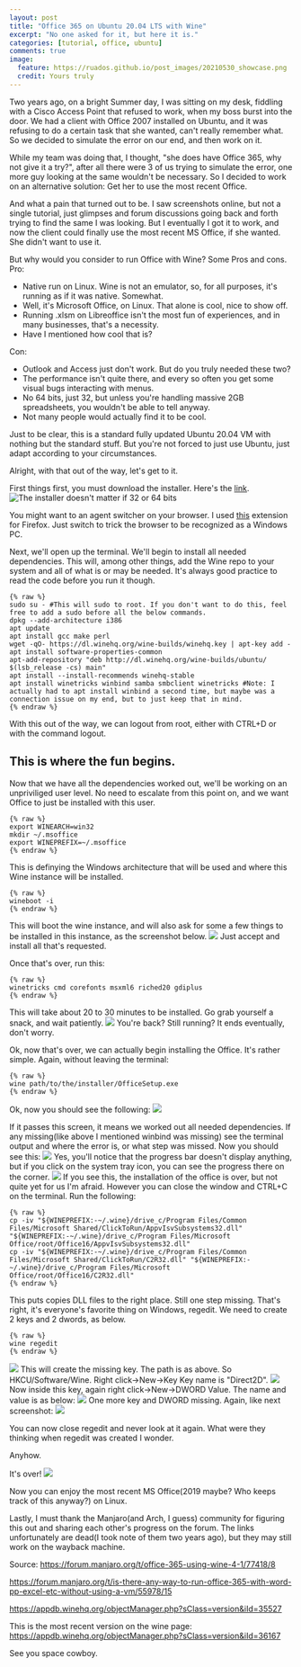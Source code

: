 ```yaml
---
layout: post
title: "Office 365 on Ubuntu 20.04 LTS with Wine"
excerpt: "No one asked for it, but here it is."
categories: [tutorial, office, ubuntu]
comments: true
image:
  feature: https://ruados.github.io/post_images/20210530_showcase.png
  credit: Yours truly
---
```


Two years ago, on a bright Summer day, I was sitting on my desk, fiddling with a Cisco Access Point that refused to work, when my boss burst into the door.
We had a client with Office 2007 installed on Ubuntu, and it was refusing to do a certain task that she wanted, can't really remember what. So we decided to simulate the error on our end, and then work on it.

While my team was doing that, I thought, "she does have Office 365, why not give it a try?", after all there were 3 of us trying to simulate the error, one more guy looking at the same wouldn't be necessary. So I decided to work on an alternative solution: Get her to use the most recent Office.

And what a pain that turned out to be. I saw screenshots online, but not a single tutorial, just glimpses and forum discussions going back and forth trying to find the same I was looking.
But I eventually I got it to work, and now the client could finally use the most recent MS Office, if she wanted. She didn't want to use it.

But why would you consider to run Office with Wine? Some Pros and cons.
Pro:
* Native run on Linux. Wine is not an emulator, so, for all purposes, it's running as if it was native. Somewhat.
* Well, it's Microsoft Office, on Linux. That alone is cool, nice to show off.
* Running .xlsm on Libreoffice isn't the most fun of experiences, and in many businesses, that's a necessity.
* Have I mentioned how cool that is?

Con:
* Outlook and Access just don't work. But do you truly needed these two?
* The performance isn't quite there, and every so often you get some visual bugs interacting with menus.
* No 64 bits, just 32, but unless you're handling massive 2GB spreadsheets, you wouldn't be able to tell anyway.
* Not many people would actually find it to be cool.

Just to be clear, this is a standard fully updated Ubuntu 20.04 VM with nothing but the standard stuff. But you're not forced to just use Ubuntu, just adapt according to your circumstances.

Alright, with that out of the way, let's get to it.

First things first, you must download the installer. Here's the [link](https://aka.ms/office-install).
![The installer doesn't matter if 32 or 64 bits](https://ruados.github.io/post_images/20210530_01v2.png)

You might want to an agent switcher on your browser. I used [this](https://addons.mozilla.org/en-US/firefox/addon/uaswitcher/) extension for Firefox. Just switch to trick the browser to be recognized as a Windows PC.

Next, we'll open up the terminal. We'll begin to install all needed dependencies. This will, among other things, add the Wine repo to your system and all of what is or may be needed.
It's always good practice to read the code before you run it though.

    {% raw %}
    sudo su - #This will sudo to root. If you don't want to do this, feel free to add a sudo before all the below commands.
    dpkg --add-architecture i386
    apt update
    apt install gcc make perl
    wget -qO- https://dl.winehq.org/wine-builds/winehq.key | apt-key add -
    apt install software-properties-common
    apt-add-repository "deb http://dl.winehq.org/wine-builds/ubuntu/ $(lsb_release -cs) main"
    apt install --install-recommends winehq-stable
    apt install winetricks winbind samba smbclient winetricks #Note: I actually had to apt install winbind a second time, but maybe was a connection issue on my end, but to just keep that in mind.
    {% endraw %}

With this out of the way, we can logout from root, either with CTRL+D or with the command logout.

## This is where the fun begins.

Now that we have all the dependencies worked out, we'll be working on an unpriviliged user level. No need to escalate from this point on, and we want Office to just be installed with this user.

    {% raw %}
    export WINEARCH=win32
    mkdir ~/.msoffice
    export WINEPREFIX=~/.msoffice 
    {% endraw %}
This is definying the Windows architecture that will be used and where this Wine instance will be installed.

    {% raw %}
    wineboot -i 
    {% endraw %}
This will boot the wine instance, and will also ask for some a few things to be installed in this instance, as the screenshot below.
![](https://ruados.github.io/post_images/20210530_02.png)
Just accept and install all that's requested.

Once that's over, run this:

    {% raw %}
    winetricks cmd corefonts msxml6 riched20 gdiplus
    {% endraw %}
This will take about 20 to 30 minutes to be installed. Go grab yourself a snack, and wait patiently.
![](https://ruados.github.io/post_images/20210530_03.png)
You're back? Still running? It ends eventually, don't worry.

Ok, now that's over, we can actually begin installing the Office. It's rather simple. Again, without leaving the terminal:

    {% raw %}
    wine path/to/the/installer/OfficeSetup.exe
    {% endraw %}

Ok, now you should see the following:
![](https://ruados.github.io/post_images/20210530_04.png)

If it passes this screen, it means we worked out all needed dependencies. If any missing(like above I mentioned winbind was missing) see the terminal output and where the error is, or what step was missed.
Now you should see this:
![](https://ruados.github.io/post_images/20210530_05.png)
Yes, you'll notice that the progress bar doesn't display anything, but if you click on the system tray icon, you can see the progress there on the corner.
![](https://ruados.github.io/post_images/20210530_06.png)
If you see this, the installation of the office is over, but not quite yet for us I'm afraid. However you can close the window and CTRL+C on the terminal.
Run the following:

    {% raw %}
    cp -iv "${WINEPREFIX:-~/.wine}/drive_c/Program Files/Common Files/Microsoft Shared/ClickToRun/AppvIsvSubsystems32.dll" "${WINEPREFIX:-~/.wine}/drive_c/Program Files/Microsoft Office/root/Office16/AppvIsvSubsystems32.dll"
    cp -iv "${WINEPREFIX:-~/.wine}/drive_c/Program Files/Common Files/Microsoft Shared/ClickToRun/C2R32.dll" "${WINEPREFIX:-~/.wine}/drive_c/Program Files/Microsoft Office/root/Office16/C2R32.dll"
    {% endraw %}

This puts copies DLL files to the right place.
Still one step missing. That's right, it's everyone's favorite thing on Windows, regedit.
We need to create 2 keys and 2 dwords, as below.

    {% raw %}
    wine regedit
    {% endraw %}
![](https://ruados.github.io/post_images/20210530_07.png)
This will create the missing key. The path is as above. So HKCU/Software/Wine. Right click->New->Key
Key name is "Direct2D".
![](https://ruados.github.io/post_images/20210530_08v2.png)
Now inside this key, again right click->New->DWORD Value. The name and value is as below:
![](https://ruados.github.io/post_images/20210530_09v2.png)
One more key and DWORD missing. Again, like next screenshot:
![](https://ruados.github.io/post_images/20210530_10v2.png)

You can now close regedit and never look at it again. What were they thinking when regedit was created I wonder.

Anyhow.

It's over!
![](https://ruados.github.io/post_images/20210530_11.png)

Now you can enjoy the most recent MS Office(2019 maybe? Who keeps track of this anyway?) on Linux.

Lastly, I must thank the Manjaro(and Arch, I guess) community for figuring this out and sharing each other's progress on the forum. The links unfortunately are dead(I took note of them two years ago), but they may still work on the wayback machine.

Source:
https://forum.manjaro.org/t/office-365-using-wine-4-1/77418/8

https://forum.manjaro.org/t/is-there-any-way-to-run-office-365-with-word-pp-excel-etc-without-using-a-vm/55978/15

https://appdb.winehq.org/objectManager.php?sClass=version&iId=35527

This is the most recent version on the wine page:
https://appdb.winehq.org/objectManager.php?sClass=version&iId=36167

See you space cowboy.
